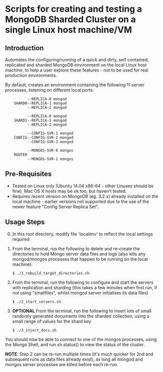 # Scripts for creating and testing a MongoDB Sharded Cluster on a single Linux host machine/VM

## Introduction

Automates the configuring/running of a quick and dirty, self contained, replicated and sharded MongoDB environment on the local Linux host machine, to help a user explore these features - not to be used for real production environments.

By default, creates an environment containing the following 11 server processes, listening on different local ports:

              --REPLICA-0 mongod
        SHARD0--REPLICA-1 mongod
              --REPLICA-2 mongod

              --REPLICA-0 mongod
        SHARD1--REPLICA-1 mongod
              --REPLICA-2 mongod

              --CONFIG-SVR-1 mongod
        CONFIG--CONFIG-SVR-2 mongod
              --CONFIG-SVR-3 mongod

              --MONGOS-SVR-0 mongos
        ROUTER
              --MONGOS-SVR-1 mongos


## Pre-Requisites

*  Tested on Linux only (Ubuntu 14.04 x86-64 - other Linuxes should be fine). Mac OS X hosts may be ok too, but haven't tested.
*  Requires recent version on MongoDB (eg. 3.2.x) already installed on the local machine - earlier versions not supported due to the use of the newer feature "Config Server Replica Set".


## Usage Steps

0.  In this root directory, modify file 'localenv' to reflect the local settings required

1.  From the terminal, run the following to delete and re-create the directories to hold Mongo server data files and logs (also kills any mongod/mongos processes that happen to be running on the local machine):

    ```
    $ ./1_rebuild_target_directories.sh
    ```

2.  From the terminal, run the following to configure and start the servers with replication and sharding (this takes a few minutes when first run, if not using "smallfiles", whilst mongod server initialises its data files)

    ```
    $ ./2_start_servers.sh
    ```

3.  **OPTIONAL** From the terminal, run the following to insert lots of small randomly generated documents into the sharded collection, using a small range of values for the shard key

    ```
    $ ./3_inject_docs.sh
    ```

You should now be able to connect to one of the mongos processes, using the Mongo Shell, and run sh.status() to view the status of the cluster.


**NOTE**: Step 2 can be re-run multiple times (it's much quicker for 2nd and subsequent runs as data files already exist), as long all mongod and mongos server processes are killed before each re-run.

